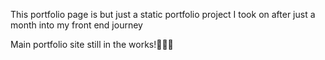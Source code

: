 This portfolio page is but just a static portfolio project I took on after just a month into my front end journey







Main portfolio site still in the works!👨🏾‍🍳
